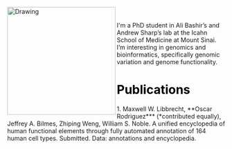 <img align="left" src="/Oscar Rodriguez.jpg" alt="Drawing" style="width: 250px;"/> <br><br>I'm a PhD student in Ali Bashir’s and Andrew Sharp’s lab at the Icahn School of Medicine at Mount Sinai. I’m interesting in genomics and bioinformatics, specifically genomic variation and genome functionality.

<h1 style="color:black;">Publications</h1>
1. Maxwell W. Libbrecht, **Oscar Rodriguez*** (*contributed equally), Jeffrey A. Bilmes, Zhiping Weng, William S. Noble. A unified encyclopedia of human functional elements through fully automated annotation of 164 human cell types. Submitted. Data: annotations and encyclopedia.
